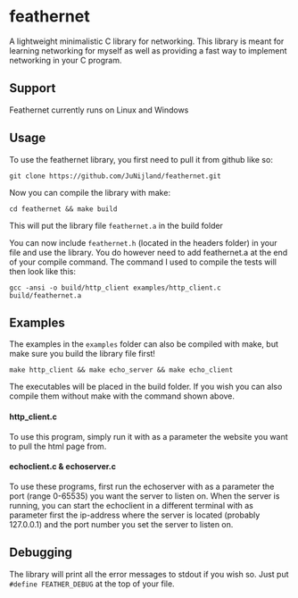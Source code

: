 # feathernet
A lightweight minimalistic C library for networking. This library is meant for learning networking for myself as well
as providing a fast way to implement networking in your C program.

## Support
Feathernet currently runs on Linux and Windows

## Usage
To use the feathernet library, you first need to pull it from github like so:

`git clone https://github.com/JuNijland/feathernet.git`

Now you can compile the library with make:

`cd feathernet && make build`

This will put the library file `feathernet.a` in the build folder

You can now include `feathernet.h` (located in the headers folder) in your file and use the library.
You do however need to add feathernet.a at the end of your compile command.
The command I used to compile the tests will then look like this:

`gcc -ansi -o build/http_client examples/http_client.c build/feathernet.a`

## Examples
The examples in the `examples` folder can also be compiled with make, but make sure you build the library file first!

`make http_client && make echo_server && make echo_client`

The executables will be placed in the build folder. If you wish you can also compile them without make with the
command shown above.

#### http_client.c
To use this program, simply run it with as a parameter the website you want to pull the html page from.

#### echoclient.c & echoserver.c
To use these programs, first run the echoserver with as a parameter the port (range 0-65535) you want the server to listen on.
When the server is running, you can start the echoclient in a different terminal with as parameter first the 
ip-address where the server is located (probably 127.0.0.1) and the port number you set the server
to listen on.

## Debugging
The library will print all the error messages to stdout if you wish so. Just put `#define FEATHER_DEBUG` at
the top of your file.
